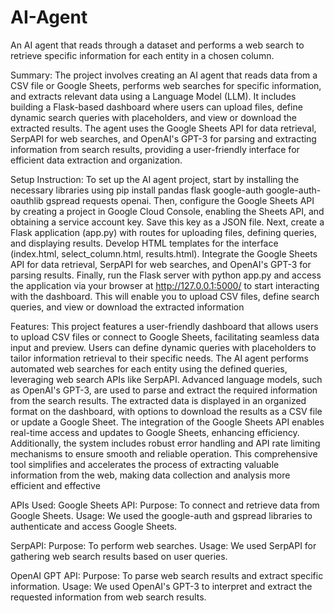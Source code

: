 # AI-Agent
An AI agent that reads through a dataset and performs a web search to retrieve specific information for each entity in a chosen column.

Summary:
The project involves creating an AI agent that reads data from a CSV file or Google Sheets, performs web searches for specific information, and extracts relevant data using a Language Model (LLM). It includes building a Flask-based dashboard where users can upload files, define dynamic search queries with placeholders, and view or download the extracted results. The agent uses the Google Sheets API for data retrieval, SerpAPI for web searches, and OpenAI's GPT-3 for parsing and extracting information from search results, providing a user-friendly interface for efficient data extraction and organization.

Setup Instruction:
To set up the AI agent project, start by installing the necessary libraries using pip install pandas flask google-auth google-auth-oauthlib gspread requests openai. Then, configure the Google Sheets API by creating a project in Google Cloud Console, enabling the Sheets API, and obtaining a service account key. Save this key as a JSON file. Next, create a Flask application (app.py) with routes for uploading files, defining queries, and displaying results. Develop HTML templates for the interface (index.html, select_column.html, results.html). Integrate the Google Sheets API for data retrieval, SerpAPI for web searches, and OpenAI's GPT-3 for parsing results. Finally, run the Flask server with python app.py and access the application via your browser at http://127.0.0.1:5000/ to start interacting with the dashboard. This will enable you to upload CSV files, define search queries, and view or download the extracted information

Features:
This project features a user-friendly dashboard that allows users to upload CSV files or connect to Google Sheets, facilitating seamless data input and preview. Users can define dynamic queries with placeholders to tailor information retrieval to their specific needs. The AI agent performs automated web searches for each entity using the defined queries, leveraging web search APIs like SerpAPI. Advanced language models, such as OpenAI's GPT-3, are used to parse and extract the required information from the search results. The extracted data is displayed in an organized format on the dashboard, with options to download the results as a CSV file or update a Google Sheet. The integration of the Google Sheets API enables real-time access and updates to Google Sheets, enhancing efficiency. Additionally, the system includes robust error handling and API rate limiting mechanisms to ensure smooth and reliable operation. This comprehensive tool simplifies and accelerates the process of extracting valuable information from the web, making data collection and analysis more efficient and effective

APIs Used:
Google Sheets API:
Purpose: To connect and retrieve data from Google Sheets.
Usage: We used the google-auth and gspread libraries to authenticate and access Google Sheets.

SerpAPI:
Purpose: To perform web searches.
Usage: We used SerpAPI for gathering web search results based on user queries.

OpenAI GPT API:
Purpose: To parse web search results and extract specific information.
Usage: We used OpenAI's GPT-3 to interpret and extract the requested information from web search results.

